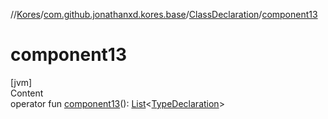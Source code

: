 //[Kores](../../index.md)/[com.github.jonathanxd.kores.base](../index.md)/[ClassDeclaration](index.md)/[component13](component13.md)



# component13  
[jvm]  
Content  
operator fun [component13](component13.md)(): [List](https://kotlinlang.org/api/latest/jvm/stdlib/kotlin.collections/-list/index.html)<[TypeDeclaration](../-type-declaration/index.md)>  



